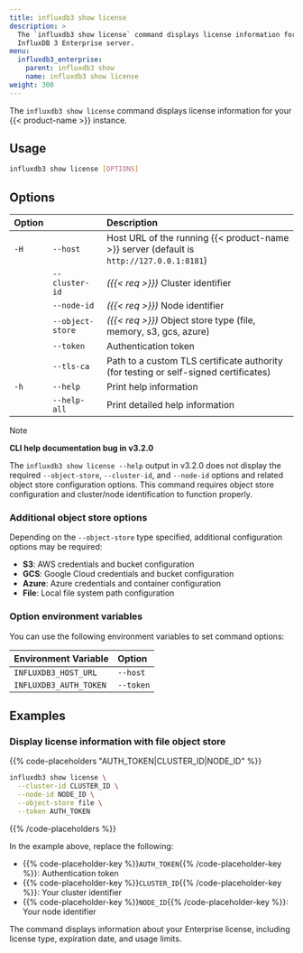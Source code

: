 ```yaml
---
title: influxdb3 show license
description: >
  The `influxdb3 show license` command displays license information for your
  InfluxDB 3 Enterprise server.
menu:
  influxdb3_enterprise:
    parent: influxdb3 show
    name: influxdb3 show license
weight: 300
---
```


The `influxdb3 show license` command displays license information for your {{< product-name >}} instance.


## Usage

<!--pytest.mark.skip-->

```bash
influxdb3 show license [OPTIONS]
```

## Options

| Option |              | Description                                                                              |
| :----- | :----------- | :--------------------------------------------------------------------------------------- |
| `-H`   | `--host`     | Host URL of the running {{< product-name >}} server (default is `http://127.0.0.1:8181`) |
|        | `--cluster-id` | _({{< req >}})_ Cluster identifier                                                     |
|        | `--node-id`  | _({{< req >}})_ Node identifier                                                          |
|        | `--object-store` | _({{< req >}})_ Object store type (file, memory, s3, gcs, azure)                    |
|        | `--token`    | Authentication token                                                                     |
|        | `--tls-ca`   | Path to a custom TLS certificate authority (for testing or self-signed certificates)     |
| `-h`   | `--help`     | Print help information                                                                   |
|        | `--help-all` | Print detailed help information                                                          |

> [!Note]
> **CLI help documentation bug in v3.2.0**
> 
> The `influxdb3 show license --help` output in v3.2.0 does not display the required `--object-store`, `--cluster-id`, and `--node-id` options and related object store configuration options. 
> This command requires object store configuration and cluster/node identification to function properly.

### Additional object store options

Depending on the `--object-store` type specified, additional configuration options may be required:

- **S3**: AWS credentials and bucket configuration
- **GCS**: Google Cloud credentials and bucket configuration  
- **Azure**: Azure credentials and container configuration
- **File**: Local file system path configuration

### Option environment variables

You can use the following environment variables to set command options:

| Environment Variable      | Option       |
| :------------------------ | :----------- |
| `INFLUXDB3_HOST_URL`      | `--host`     |
| `INFLUXDB3_AUTH_TOKEN`    | `--token`    |

## Examples

### Display license information with file object store

{{% code-placeholders "AUTH_TOKEN|CLUSTER_ID|NODE_ID" %}}

<!--pytest.mark.skip-->

```bash
influxdb3 show license \
  --cluster-id CLUSTER_ID \
  --node-id NODE_ID \
  --object-store file \
  --token AUTH_TOKEN
```

{{% /code-placeholders %}}

In the example above, replace the following:

- {{% code-placeholder-key %}}`AUTH_TOKEN`{{% /code-placeholder-key %}}: 
  Authentication token
- {{% code-placeholder-key %}}`CLUSTER_ID`{{% /code-placeholder-key %}}: 
  Your cluster identifier
- {{% code-placeholder-key %}}`NODE_ID`{{% /code-placeholder-key %}}: 
  Your node identifier

The command displays information about your Enterprise license, including license type, expiration date, and usage limits.
